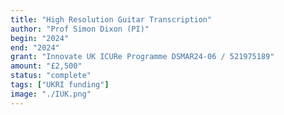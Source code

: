 ```yaml
---
title: "High Resolution Guitar Transcription"
author: "Prof Simon Dixon (PI)"
begin: "2024"
end: "2024"
grant: "Innovate UK ICURe Programme DSMAR24-06 / 521975189"
amount: "£2,500"
status: "complete"
tags: ["UKRI funding"]
image: "./IUK.png"
---
```

